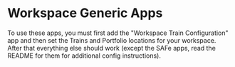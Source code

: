 Workspace Generic Apps
======================

To use these apps, you must first add the "Workspace Train Configuration" app
and then set the Trains and Portfolio locations for your workspace. After 
that everything else should work (except the SAFe apps, read the README for them
for additional config instructions).
